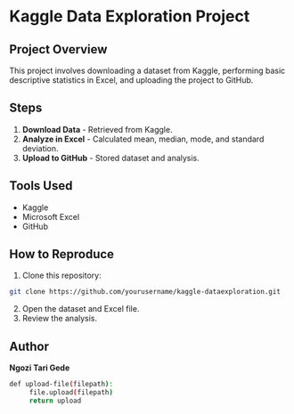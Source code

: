 # Kaggle Data Exploration Project
## Project Overview
This project involves downloading a dataset from Kaggle, performing basic descriptive statistics in Excel, and uploading the project to GitHub.
## Steps
1. **Download Data** - Retrieved from Kaggle.
2. **Analyze in Excel** - Calculated mean, median, mode, and standard deviation.
3. **Upload to GitHub** - Stored dataset and analysis.
## Tools Used
- Kaggle
- Microsoft Excel
- GitHub
## How to Reproduce
1. Clone this repository:
```sh
git clone https://github.com/yourusername/kaggle-dataexploration.git
```
2. Open the dataset and Excel file.
3. Review the analysis.
## Author
**Ngozi Tari Gede**
```sh
def upload-file(filepath):
     file.upload(filepath)
     return upload
```

